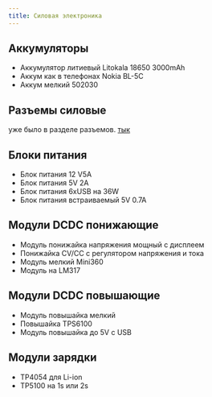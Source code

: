 ```yaml
---
title: Силовая электроника
---
```


## Аккумуляторы
- Аккумулятор литиевый Litokala 18650 3000mAh
- Аккум как в телефонах Nokia BL-5C
- Аккум мелкий 502030 

## Разъемы силовые
уже было в разделе разъемов. [тык](./connectors)

## Блоки питания
- Блок питания 12 V5A
- Блок питания 5V 2A
- Блок питания 6xUSB на 36W
- Блок питания встраиваемый 5V 0.7A


## Модули DCDC понижающие
- Модуль понижайка напряжения мощный с дисплеем
- Понижайка CV/CC с регулятором напряжения и тока
- Модуль мелкий Mini360
- Модуль на LM317


## Модули DCDC повышающие
- Модуль повышайка мелкий
- Повышайка TPS6100
- Модуль повышайка до 5V c USB


## Модули зарядки
- TP4054 для Li-ion
- TP5100 на 1s или 2s
